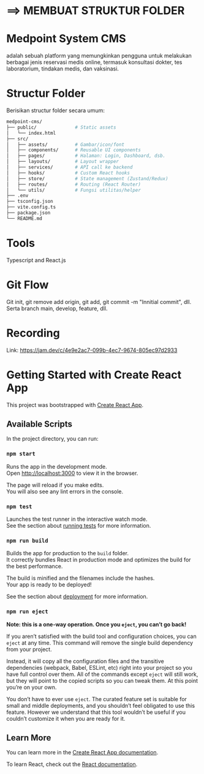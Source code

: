 # ==> MEMBUAT STRUKTUR FOLDER

# Medpoint System CMS
adalah sebuah platform yang memungkinkan pengguna untuk melakukan berbagai jenis reservasi medis online, termasuk konsultasi dokter, tes laboratorium, tindakan medis, dan vaksinasi.

# Structur Folder
Berisikan structur folder secara umum: 

```bash
medpoint-cms/
├── public/              # Static assets
│   └── index.html
├── src/
│   ├── assets/          # Gambar/icon/font
│   ├── components/      # Reusable UI components
│   ├── pages/           # Halaman: Login, Dashboard, dsb.
│   ├── layouts/         # Layout wrapper
│   ├── services/        # API call ke backend
│   ├── hooks/           # Custom React hooks
│   ├── store/           # State management (Zustand/Redux)
│   ├── routes/          # Routing (React Router)
│   └── utils/           # Fungsi utilitas/helper
├── .env
├── tsconfig.json
├── vite.config.ts
├── package.json
└── README.md
```

# Tools
Typescript and React.js

# Git Flow
Git init, git remove add origin, git add, git commit -m "Innitial commit", dll. Serta branch main, develop, feature, dll.

# Recording
Link: https://jam.dev/c/4e9e2ac7-099b-4ec7-9674-805ec97d2933

# Getting Started with Create React App

This project was bootstrapped with [Create React App](https://github.com/facebook/create-react-app).

## Available Scripts

In the project directory, you can run:

### `npm start`

Runs the app in the development mode.\
Open [http://localhost:3000](http://localhost:3000) to view it in the browser.

The page will reload if you make edits.\
You will also see any lint errors in the console.

### `npm test`

Launches the test runner in the interactive watch mode.\
See the section about [running tests](https://facebook.github.io/create-react-app/docs/running-tests) for more information.

### `npm run build`

Builds the app for production to the `build` folder.\
It correctly bundles React in production mode and optimizes the build for the best performance.

The build is minified and the filenames include the hashes.\
Your app is ready to be deployed!

See the section about [deployment](https://facebook.github.io/create-react-app/docs/deployment) for more information.

### `npm run eject`

**Note: this is a one-way operation. Once you `eject`, you can’t go back!**

If you aren’t satisfied with the build tool and configuration choices, you can `eject` at any time. This command will remove the single build dependency from your project.

Instead, it will copy all the configuration files and the transitive dependencies (webpack, Babel, ESLint, etc) right into your project so you have full control over them. All of the commands except `eject` will still work, but they will point to the copied scripts so you can tweak them. At this point you’re on your own.

You don’t have to ever use `eject`. The curated feature set is suitable for small and middle deployments, and you shouldn’t feel obligated to use this feature. However we understand that this tool wouldn’t be useful if you couldn’t customize it when you are ready for it.

## Learn More

You can learn more in the [Create React App documentation](https://facebook.github.io/create-react-app/docs/getting-started).

To learn React, check out the [React documentation](https://reactjs.org/).

